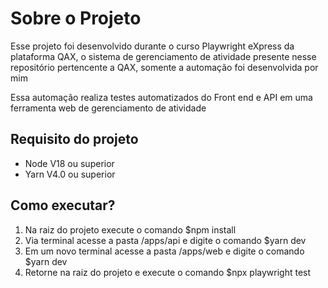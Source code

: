 <h1>Sobre o Projeto</h1>

<p>Esse projeto foi desenvolvido durante o curso Playwright eXpress da plataforma QAX, o sistema de gerenciamento de atividade presente nesse repositório pertencente a QAX, somente a automação foi desenvolvida por mim</p>
<p>Essa automação realiza testes automatizados do Front end e API em uma ferramenta web de gerenciamento de atividade</p>
<h2>Requisito do projeto</h2>
<ul>
  <li>Node V18 ou superior</li>
  <li>Yarn V4.0 ou superior</li>
</ul>

<h2>Como executar?</h2>
<ol>
  <li>Na raiz do projeto execute o comando $npm install</li>
  <li>Via terminal acesse a pasta /apps/api e digite o comando $yarn dev</li>
  <li>Em um novo terminal acesse a pasta /apps/web e digite o comando $yarn dev</li>
  <li>Retorne na raiz do projeto e execute o comando $npx playwright test</li>
</ol>
